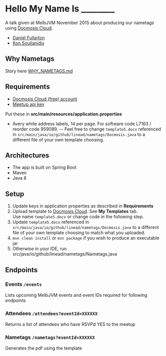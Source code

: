 # Hello My Name Is ________
A talk given at MelbJVM November 2015 about producing our nametags using 
 [Docmosis Cloud](https://www.docmosis.com/try/cloud.html).

- [Daniel Fullarton](https://github.com/linead)
- [Kon Soulianidis](https://github.com/neversleepz)

## Why Nametags
Story here [WHY_NAMETAGS.md](WHY_NAMETAGS.md)

## Requirements
- [Docmosis Cloud (free) account](https://www.docmosis.com/try/cloud.html)
- [Meetup api key](https://secure.meetup.com/meetup_api/key/)

Put these in __src/main/resources/application.properties__

- Avery white address labels, 14 per page. For software code L7163 / reorder code 959089.
-- Feel free to change `template5.docx` referenced in `src/main/java/io/github/linead/nametags/Docmosis.java` 
   to a different file of your own template choosing.

Architectures 
--------------
- The app is built on Spring Boot
- Maven
- Java 8

Setup
------
1. Update keys in application properties as described in **Requirements**
2. Upload template to [Docmosis Cloud](https://accounts.docmosis.com/accounts).  See __My Templates__ tab.  
   Use name `template5.docx` or change code in the following step.
3. Update `template5.docx` referenced in `src/main/java/io/github/linead/nametags/Docmosis.java` 
   to a different file of your own template choosing to match what you uploaded.
4. `mvn clean install` or `mvn package` if you wish to produce an executable jar
5. Otherwise in your IDE, run src/java/io/github/linead/nametags/Nametags.java

Endpoints
----------
### Events `/events`
Lists upcoming MelbJVM events and event IDs required for following endpoints

### Attendees `/attendees?eventId=XXXXXX`
Returns a list of attendees who have RSVPd YES to the meetup

### Nametags `/nametags?eventId=XXXXXX`
Generates the pdf using the template  


